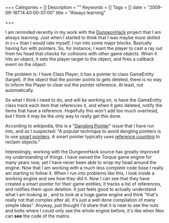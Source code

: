+++
Categories = []
Description = ""
Keywords = []
Tags = []
date = "2009-09-18T14:40:00-07:00"
title = "Always learning"

+++

I am reminded recently in my work with the [DungeonHack](http://dungeonhack.sourceforge.net) project that I am always learning. Just when I
started to think that I was maybe more skilled in c++ than I would rate myself, I run into some major blocks. Basically having fun with
pointers. So, for instance, I want the player to cast a ray out from his head that checks for collisions with other game objects. When
it hits an object, it sets the player target to the object, and fires a callback event on the object.

The problem is: I have Class Player, it has a pointer to class GameEntity (target). If the object that the pointer points to gets deleted, there
is no way to inform the Player to clear out the pointer reference. At least, not automatically.

So what I think I need to do, and will be working on, is have the GameEntity class track each item that references it, and when it gets
deleted, notify the items that have a reference. Hopefully this won't add too much overhead, but I think it may be the only way to really
get this done.

According to wikipedia, this is a "[Dangling Pointer](http://en.wikipedia.org/wiki/Dangling_pointer)" issue that I have run into, and
as I suspected: "A popular technique to avoid dangling pointers is to use [smart pointers](http://en.wikipedia.org/wiki/Smart_pointer "Smart pointer").
A smart pointer typically uses [reference counting](http://en.wikipedia.org/wiki/Reference_counting "Reference counting") to
reclaim objects."

Interestingly, working with the DungeonHack source has greatly improved my understanding of things. I have owned the Torque game engine for
many years now, yet I have never been able to wrap my head around the engine. Now that I am working with a much less complete code base
I really am starting to follow it. When I run into problems like this, I look inside a working engine and see how they did it. Now I can
see that they have created a smart pointer for their game entities, it tracks a list of references, and notifies them upon deletion. It
just feels good to actually understand what I am looking at , and to look at a huge game engine and think "that's really not that complex
after all, it's just a well done compilation of many simple ideas". Anyway, just thought I'd share that it is neat to see the nuts
and bolts where I could only see the whole engine before, it's like when Neo can **see** the code of the matrix.
